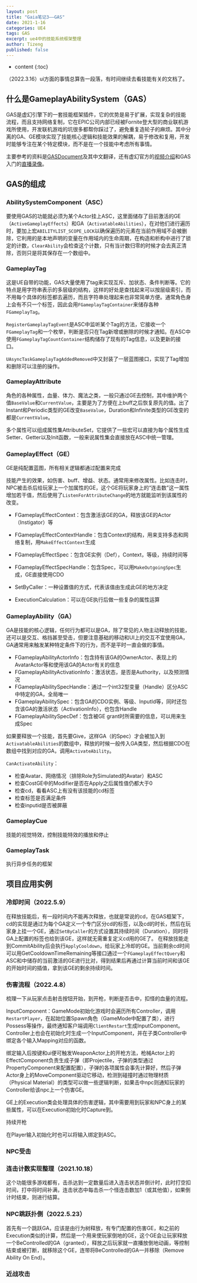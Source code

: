 ```yaml
---
layout: post
title: "Gaia笔记3——GAS"
date: 2021-1-16
categories: UE4
tags: GAS
excerpt: ue4中的技能系统框架整理
author: Tizeng
published: false
---
```


* content
{:toc}

（2022.3.16）ui方面的事情总算告一段落，有时间继续去看技能有关的文档了。

## 什么是GameplayAbilitySystem（GAS）

GAS是虚幻引擎下的一套技能框架插件，它的优势是易于扩展，实现复杂的技能流程，而且支持网络复制，它在EPIC公司内部已经被Fornite登大型的商业联机游戏所使用，开发联机游戏的坑很多都帮你踩过了，避免重复造轮子的麻烦。其中分离的GA、GE模块实现了技能核心逻辑和技能效果的解耦，易于修改和复用，开发时能够专注在某个特定模块，而不是在一个技能中考虑所有事情。

主要参考的资料是[GASDocument](https://github.com/tranek/GASDocumentation)及其中文翻译，还有虚幻官方的[视频介绍](https://www.bilibili.com/video/BV1zD4y1X77M)和GAS入门的[直播录像](https://www.bilibili.com/video/BV1X5411V7jh)。

## GAS的组成

### AbilitySystemComponent（ASC）

要使用GAS的功能就必须为某个Actor挂上ASC，这里面储存了目前激活的GE（`ActiveGameplayEffects`）和GA（`ActivatableAbilities`），在对他们进行遍历时，要加上宏`ABILITYLIST_SCOPE_LOCK`以确保遍历的元素在当前作用域不会被删除，它利用的是本地声明的变量在作用域内的生命周期，在构造和析构中进行了锁定的计数，`ClearAbility`会检查这个计数，只有当计数归零的时候才会去真正清除，否则只是将其保存在一个数组中。

### GameplayTag

这是UE自带的功能，GAS大量使用了tag来实现互斥、加状态、条件判断等。它的特点是用字符串表示的多层级的结构，这样的好处是查找起来可以按层级索引，而不用每个具体的标签都去遍历，而且字符串处理起来也非常简单方便。通常角色身上会有不只一个标签，因此会用`FGameplayTagContainer`来储存各种`FGameplayTag`。

`RegisterGameplayTagEvent`是ASC中监听某个Tag的方法，它接收一个`FGameplayTag`和一个枚举，判断是否只在Tag新增或删除的时候才通知。在ASC中使用`FGameplayTagCountContainer`结构储存了现有的Tag信息，以及更新的接口。

`UAsyncTaskGameplayTagAddedRemoved`中又封装了一层蓝图接口，实现了Tag增加和删除可以注册的操作。

### GameplayAttribute

角色的各种属性，血量、体力、魔法之类，一般只通过GE去控制，其中维护两个值`BaseValue`和`CurrentValue`，主要是为了方便在上buff之后恢复原先的值。出了Instant和Periodic类型的GE改变`BaseValue`，Duration和Infinite类型的GE改变的都是`CurrentValue`。

多个属性可以组成属性集AttributeSet，它提供了一些宏可以直接为每个属性生成Setter、Getter以及Init函数，一般来说属性集会直接放在ASC中统一管理。

### GameplayEffect（GE）

GE是纯配置蓝图，所有相关逻辑都通过配置来完成

技能产生的效果，如伤害、buff、增益、状态。通常用来修改属性。比如连击时，NPC被击杀后给玩家上一个加属性的GE，这个GE将玩家身上的“连击数”这一属性增加若干值，然后使用了`ListenForAttributeChange`的地方就能监听到该属性的改变。

- FGameplayEffectContext：包含激活该GE的GA，释放该GE的Actor（Instigator）等
- FGameplayEffectContextHandle：包含Context的结构，用来支持多态和网络复制，用`MakeEffectContext`生成
- FGameplayEffectSpec：包含GE实例（Def），Context，等级，持续时间等
- FGameplayEffectSpecHandle：包含Spec，可以用`MakeOutgoingSpec`生成，GE直接使用CDO
  
- SetByCaller：一种设置值的方式，代表该值由生成此GE的地方决定
- ExecutionCalculation：可以在GE执行后做一些复杂的属性运算

### GameplayAbility（GA）

GA是技能的核心逻辑，任何行为都可以是GA，除了常见的人物主动释放的技能，还可以是交互、格挡甚至受击，但要注意基础的移动和UI上的交互不宜使用GA，GA通常用来触发某种特定条件下的行为，而不是平时一直会做的事情。

- FGameplayAbilityActorInfo：包含持有该GA的OwnerActor、表现上的AvatarActor等和使用该GA的Actor有关的信息
- FGameplayAbilityActivationInfo：激活状态，是否是Authority，以及预测情况
- FGameplayAbilitySpecHandle：通过一个int32型变量（Handle）区分ASC中特定的GA，全局唯一
- FGameplayAbilitySpec：包含GA的CDO实例、等级、InputId等，同时还包含该GA的激活状态（ActivationInfo），也包含Handle
- FGameplayAbilitySpecDef：包含被GE grant时所需要的信息，可以用来生成Spec

如果要释放一个技能，首先要Give，这样GA（的Spec）才会被加入到`ActivatableAbilities`的数组中，释放的时候一般传入GA类型，然后根据CDO在数组中找到对应的GA，调用`ActivateAbility`。

`CanActivateAbility`：
* 检查Avatar、网络情况（排除Role为Simulated的Avatar）和ASC
* 检查CostGE中的Modifier是否在Apply之后属性值仍都大于0
* 检查cd，看看ASC上有没有该技能的cd标签
* 检查标签是否满足条件
* 检查inputid是否被屏蔽

### GameplayCue

技能的视觉特效，控制技能特效的播放和停止

### GameplayTask

执行异步任务的框架

## 项目应用实例

### 冷却时间（2022.5.9）

在释放技能后，有一段时间内不能再次释放，也就是常说的cd，在GAS框架下，cd的实现是通过为每个GA定义一个专门区分cd的标签，以及cd的时长，然后在玩家身上挂一个GE，通过`SetByCaller`的方式设置其持续时间（Duration），同时将GA上配置的标签也给到该GE，这样就无需重复定义cd用的GE了。
在释放技能走到CommitAbility后会执行`ApplyCooldown`，给玩家上冷却的GE。当前剩余cd时间可以用GetCooldownTimeRemaining等接口通过一个`FGameplayEffectQuery`和ASC和中储存的当前激活的GE进行比对，得到结果后再通过计算当前时间和该GE的开始时间的插值，拿到该GE的剩余持续时间。

### 伤害流程（2022.4.8）

梳理一下从玩家点击射击按钮开始，到开枪，判断是否击中，扣怪的血量的流程。

InputComponent：GameMode初始化游戏时会遍历所有Controller，调用`RestartPlayer`，在起始位置Spawn角色（GameMode中配置了类），进行Possess等操作，最终通知客户端调用`ClientRestart`生成InputComponent。Controller上也会在初始化时生成一个InputComponent，并在子类Controller中绑定各个输入Mapping对应的函数。

绑定输入后按键和ui便可触发WeaponActor上的开枪方法，枪械Actor上的EffectComponent负责生成子弹（即Projectile，子弹的类型通过PropertyComponent来配置配置），子弹的各项属性会事先计算好，然后子弹Actor身上的MoveComponent驱动它移动，检测到碰撞时通过物理材质（Physical Material）的类型可以做一些逻辑判断，如果击中npc则通知玩家的Controller给该npc上一个伤害GE。

GE上的Execution类会处理具体的伤害逻辑，其中需要用到玩家和NPC身上的某些属性，可以在Execution初始化时Capture到。

持续开枪

在Player输入初始化时也可以将输入绑定到ASC。

### NPC受击

### 连击计数实现整理（2021.10.18）

这个功能很多游戏都有，击杀达到一定数量后进入连击状态并倒计时，此时打空扣时间，打中将时间补满，连击状态中每击杀一个怪连击数加1（或其他值），如果倒计时结束，则进行结算。

### NPC跳跃扑倒（2022.5.23）

首先有一个跳跃GA，应该是由行为树释放，有专门配置的伤害GE，和之前的Execution类似的计算，然后是一个用来使玩家倒地的GE，这个GE会让玩家释放一个BeControlled的GA（granted），释放之后玩家就一直播放倒地动画，等控制结束或被打断，就移除这个GE，连带将BeControlled的GA一并移除（Remove Ability On End）。

### 近战攻击

